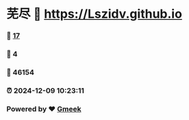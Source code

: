 # 芜尽 :link: https://Lszidv.github.io 
### :page_facing_up: [17](https://Lszidv.github.io/tag.html) 
### :speech_balloon: 4 
### :hibiscus: 46154 
### :alarm_clock: 2024-12-09 10:23:11 
### Powered by :heart: [Gmeek](https://github.com/Meekdai/Gmeek)
